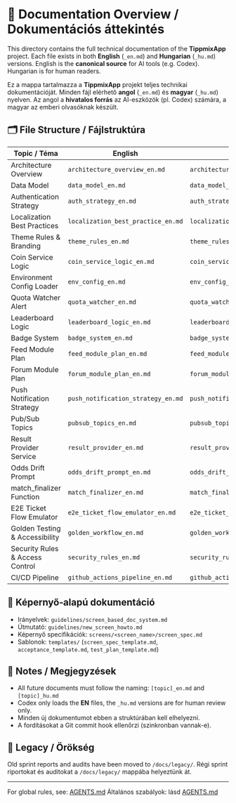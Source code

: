 # 📘 Documentation Overview / Dokumentációs áttekintés

This directory contains the full technical documentation of the **TippmixApp** project.
Each file exists in both **English** (`_en.md`) and **Hungarian** (`_hu.md`) versions.
English is the **canonical source** for AI tools (e.g. Codex). Hungarian is for human readers.

Ez a mappa tartalmazza a **TippmixApp** projekt teljes technikai dokumentációját.
Minden fájl elérhető **angol** (`_en.md`) és **magyar** (`_hu.md`) nyelven.
Az angol a **hivatalos forrás** az AI-eszközök (pl. Codex) számára, a magyar az emberi olvasóknak készült.

## 🗂️ File Structure / Fájlstruktúra

| Topic / Téma                    | English                            | Magyar                             |
| ------------------------------- | ---------------------------------- | ---------------------------------- |
| Architecture Overview           | `architecture_overview_en.md`      | `architecture_overview_hu.md`      |
| Data Model                      | `data_model_en.md`                 | `data_model_hu.md`                 |
| Authentication Strategy         | `auth_strategy_en.md`              | `auth_strategy_hu.md`              |
| Localization Best Practices     | `localization_best_practice_en.md` | `localization_best_practice_hu.md` |
| Theme Rules & Branding          | `theme_rules_en.md`                | `theme_rules_hu.md`                |
| Coin Service Logic              | `coin_service_logic_en.md`         | `coin_service_logic_hu.md`         |
| Environment Config Loader       | `env_config_en.md`                 | `env_config_hu.md`                 |
| Quota Watcher Alert             | `quota_watcher_en.md`              | `quota_watcher_hu.md`              |
| Leaderboard Logic               | `leaderboard_logic_en.md`          | `leaderboard_logic_hu.md`          |
| Badge System                    | `badge_system_en.md`               | `badge_system_hu.md`               |
| Feed Module Plan                | `feed_module_plan_en.md`           | `feed_module_plan_hu.md`           |
| Forum Module Plan               | `forum_module_plan_en.md`          | `forum_module_plan_hu.md`          |
| Push Notification Strategy      | `push_notification_strategy_en.md` | `push_notification_strategy_hu.md` |
| Pub/Sub Topics                  | `pubsub_topics_en.md`              | `pubsub_topics_hu.md`              |
| Result Provider Service         | `result_provider_en.md`            | `result_provider_hu.md`            |
| Odds Drift Prompt               | `odds_drift_prompt_en.md`          | `odds_drift_prompt_hu.md`          |
| match_finalizer Function        | `match_finalizer_en.md`           | `match_finalizer_hu.md`           |
| E2E Ticket Flow Emulator       | `e2e_ticket_flow_emulator_en.md` | `e2e_ticket_flow_emulator.md`     |
| Golden Testing & Accessibility  | `golden_workflow_en.md`            | `golden_workflow_hu.md`            |
| Security Rules & Access Control | `security_rules_en.md`             | `security_rules_hu.md`             |
| CI/CD Pipeline                  | `github_actions_pipeline_en.md`    | `github_actions_pipeline_hu.md`    |

## 🧩 Képernyő‑alapú dokumentáció

- Irányelvek: `guidelines/screen_based_doc_system.md`
- Útmutató: `guidelines/new_screen_howto.md`
- Képernyő specifikációk: `screens/<screen_name>/screen_spec.md`
- Sablonok: `templates/` (`screen_spec_template.md`, `acceptance_template.md`, `test_plan_template.md`)

## 📌 Notes / Megjegyzések

- All future documents must follow the naming: `[topic]_en.md` and `[topic]_hu.md`
- Codex only loads the **EN** files, the `_hu.md` versions are for human review only.
- Minden új dokumentumot ebben a struktúrában kell elhelyezni.
- A fordításokat a Git commit hook ellenőrzi (szinkronban vannak-e).

## 🧭 Legacy / Örökség

Old sprint reports and audits have been moved to `/docs/legacy/`.
Régi sprint riportokat és auditokat a `/docs/legacy/` mappába helyeztünk át.

---

For global rules, see: [AGENTS.md](../AGENTS.md)
Általános szabályok: lásd [AGENTS.md](../AGENTS.md)
